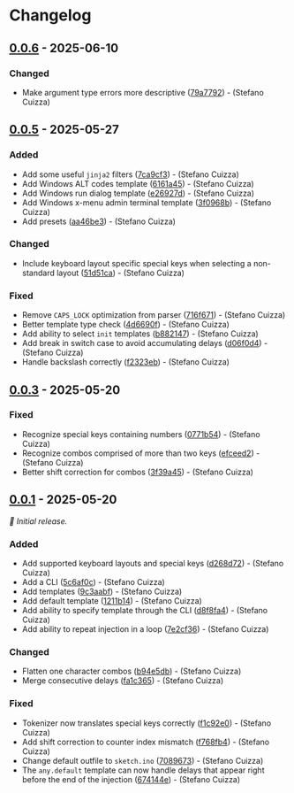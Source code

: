 
# Changelog



## [0.0.6](https://github.com/x55xaa/arduck/compare/v0.0.5...v0.0.6) - 2025-06-10

### Changed

- Make argument type errors more descriptive ([79a7792](https://github.com/x55xaa/arduck/commit/79a7792286332686df8fc269b18480db81a79eca)) - (Stefano Cuizza)


## [0.0.5](https://github.com/x55xaa/arduck/compare/v0.0.3...v0.0.5) - 2025-05-27

### Added

- Add some useful `jinja2` filters ([7ca9cf3](https://github.com/x55xaa/arduck/commit/7ca9cf3a1dce9b41a0f711394425a6238d7b1684)) - (Stefano Cuizza)
- Add Windows ALT codes template ([6161a45](https://github.com/x55xaa/arduck/commit/6161a452fb6f58fd70318583581599e46d623020)) - (Stefano Cuizza)
- Add Windows run dialog template ([e26927d](https://github.com/x55xaa/arduck/commit/e26927d89244138ab146274f5e0518eb2fb1da52)) - (Stefano Cuizza)
- Add Windows x-menu admin terminal template ([3f0968b](https://github.com/x55xaa/arduck/commit/3f0968bdcb8649a573c1bd13d954c9931f2bdf07)) - (Stefano Cuizza)
- Add presets ([aa46be3](https://github.com/x55xaa/arduck/commit/aa46be3f70b1ad2389e5703c268e77bed7ebf482)) - (Stefano Cuizza)

### Changed

- Include keyboard layout specific special keys when selecting a non-standard layout ([51d51ca](https://github.com/x55xaa/arduck/commit/51d51ca852925b17fd1626b6426b76d60ee72dd6)) - (Stefano Cuizza)

### Fixed

- Remove `CAPS_LOCK` optimization from parser ([716f671](https://github.com/x55xaa/arduck/commit/716f671a8802a7b21fd89d228acd738c559e06bf)) - (Stefano Cuizza)
- Better template type check ([4d6690f](https://github.com/x55xaa/arduck/commit/4d6690fed53a1aa6f1db696ad9a929b71ee2f70f)) - (Stefano Cuizza)
- Add ability to select `init` templates ([b882147](https://github.com/x55xaa/arduck/commit/b882147eeff57732d506f1a8b5ad0379991e494b)) - (Stefano Cuizza)
- Add break in switch case to avoid accumulating delays ([d06f0d4](https://github.com/x55xaa/arduck/commit/d06f0d4805ce06af2b8c1fbc0513dca5f90d208e)) - (Stefano Cuizza)
- Handle backslash correctly ([f2323eb](https://github.com/x55xaa/arduck/commit/f2323eb61b3ea8c318a6b1d816df0908ffdef963)) - (Stefano Cuizza)


## [0.0.3](https://github.com/x55xaa/arduck/compare/v0.0.1...v0.0.3) - 2025-05-20

### Fixed

- Recognize special keys containing numbers ([0771b54](https://github.com/x55xaa/arduck/commit/0771b54b6d9f633960a56b42fe57529970d3cc3f)) - (Stefano Cuizza)
- Recognize combos comprised of more than two keys ([efceed2](https://github.com/x55xaa/arduck/commit/efceed2f4e3c1292c8c0960229e03244c9ecaa4d)) - (Stefano Cuizza)
- Better shift correction for combos ([3f39a45](https://github.com/x55xaa/arduck/commit/3f39a45623315c88affc3fb3c525a1f0fc267734)) - (Stefano Cuizza)


## [0.0.1](https://github.com/x55xaa/arduck/releases/tag/v0.0.1) - 2025-05-20

_🌱 Initial release._

### Added

- Add supported keyboard layouts and special keys ([d268d72](https://github.com/x55xaa/arduck/commit/d268d722fdea1ce42b5739f5a62c00ef2d90b9a7)) - (Stefano Cuizza)
- Add a CLI ([5c6af0c](https://github.com/x55xaa/arduck/commit/5c6af0c540929977aa695e4ab646415cb1a0843e)) - (Stefano Cuizza)
- Add templates ([9c3aabf](https://github.com/x55xaa/arduck/commit/9c3aabf5d8f5670315d617321245feab78b67364)) - (Stefano Cuizza)
- Add default template ([1211b14](https://github.com/x55xaa/arduck/commit/1211b149f1ddf6157936b0b004c74ddee959279c)) - (Stefano Cuizza)
- Add ability to specify template through the CLI ([d8f8fa4](https://github.com/x55xaa/arduck/commit/d8f8fa42e5a12adddbf42e8047cf92b78d7b959b)) - (Stefano Cuizza)
- Add ability to repeat injection in a loop ([7e2cf36](https://github.com/x55xaa/arduck/commit/7e2cf3615eaaccc197428efcb7bf0a2a7ad37dda)) - (Stefano Cuizza)

### Changed

- Flatten one character combos ([b94e5db](https://github.com/x55xaa/arduck/commit/b94e5db63c23496bfc182819d494c3bc0b4bec57)) - (Stefano Cuizza)
- Merge consecutive delays ([fa1c365](https://github.com/x55xaa/arduck/commit/fa1c3658e01f07018efaf4e6dcb397ce0ecdec8f)) - (Stefano Cuizza)

### Fixed

- Tokenizer now translates special keys correctly ([f1c92e0](https://github.com/x55xaa/arduck/commit/f1c92e0f8839cedce491a92bb3dde299466d7c83)) - (Stefano Cuizza)
- Add shift correction to counter index mismatch ([f768fb4](https://github.com/x55xaa/arduck/commit/f768fb4f49cf8085ea5b6bad49084e7125356778)) - (Stefano Cuizza)
- Change default outfile to `sketch.ino` ([7089673](https://github.com/x55xaa/arduck/commit/708967396441d495e30dc1d280230a855db7c473)) - (Stefano Cuizza)
- The `any.default` template can now handle delays that appear right before the end of the injection ([674144e](https://github.com/x55xaa/arduck/commit/674144e32b2f3386ac57fd2d0471368dc23362e1)) - (Stefano Cuizza)

